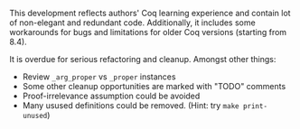 This development reflects authors' Coq learning experience and contain
lot of non-elegant and redundant code. Additionally, it includes some
workarounds for bugs and limitations for older Coq versions (starting
from 8.4).

It is overdue for serious refactoring and cleanup. Amongst other things:

* Review `_arg_proper` vs `_proper` instances
* Some other cleanup opportunities are marked with "TODO" comments
* Proof-irrelevance assumption could be avoided
* Many usused definitions could be removed. (Hint: try `make print-unused`)


